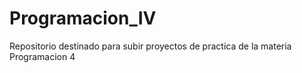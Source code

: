 # Programacion_IV
Repositorio destinado para subir proyectos de practica de la materia Programacion 4
